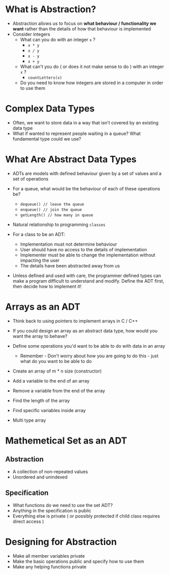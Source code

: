 # What is Abstraction?
 - Abstraction allows us to focus on **what behaviour / functionality we want** rather than the details of how that behaviour is implemented
 - Consider integers
	 - What can you do with an integer `x` ?
		 - `x * y`
		 - `x / y`
		 - `x - y`
		 - `x + y`
	 - What can't you do ( or does it not make sense to do ) with an integer `x` ?
		 - `countLetters(x)`
	 - Do you need to know how integers are stored in a computer in order to use them

# Complex Data Types

- Often, we want to store data in a way that isn't covered by an existing data type
- What if wanted to represent people waiting in a queue? What fundamental type could we use?

# What Are Abstract Data Types

- ADTs are models with defined behaviour given by a set of values and a set of operations
- For a queue, what would be the behaviour of each of these operations be?
	- `dequeue() // leave the queue`
	- `enqueue() // join the queue`
	- `getLength() // how many in queue`
- Natural relationship to programming `classes`

- For a class to be an ADT:
	- Implementation must not determine behaviour
	- User should have no access to the details of implementation
	- Implementer must be able to change the implementation without impacting the user
	- The details have been abstracted away from us
- Unless defined and used with care, the programmer defined types can make a program difficult to understand and modify. Define the ADT first, then decide how to implement it!


# Arrays as an ADT

- Think back to using pointers to implement arrays in C / C++
- If you could design an array as an abstract data type, how would you want the array to behave?
- Define some operations you'd want to be able to do with data in an array
	- Remember - Don't worry about how you are going to do this - just what do you want to be able to do

- Create an array of m * n size (constructor)
- Add a variable to the end of an array
- Remove a variable from the end of the array
- Find the length of the array
- Find specific variables inside array
- Multi type array

# Mathemetical Set as an ADT

## Abstraction
- A collection of non-repeated values
- Unordered and unindexed

## Specification
- What functions do we need to use the set ADT?
- Anything in the specification is public
- Everything else is private ( or possibly protected if child class requires direct access )

# Designing for Abstraction
- Make all member variables private
- Make the basic operations public and specify how to use them
- Make any helping functions private

